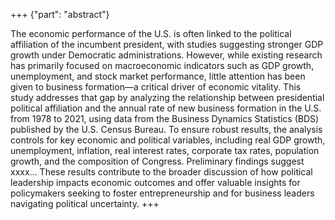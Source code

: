 
+++ {"part": "abstract"}


The economic performance of the U.S. is often linked to the political affiliation of the incumbent president, with studies suggesting stronger GDP growth under Democratic administrations. However, while existing research has primarily focused on macroeconomic indicators such as GDP growth, unemployment, and stock market performance, little attention has been given to business formation—a critical driver of economic vitality. This study addresses that gap by analyzing the relationship between presidential political affiliation and the annual rate of new business formation in the U.S. from 1978 to 2021, using data from the Business Dynamics Statistics (BDS) published by the U.S. Census Bureau. To ensure robust results, the analysis controls for key economic and political variables, including real GDP growth, unemployment, inflation, real interest rates, corporate tax rates, population growth, and the composition of Congress. Preliminary findings suggest xxxx… These results contribute to the broader discussion of how political leadership impacts economic outcomes and offer valuable insights for policymakers seeking to foster entrepreneurship and for business leaders navigating political uncertainty.
+++